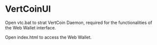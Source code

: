 # VertCoinUI

Open vtc.bat to strat VertCoin Daemon, required for the functionalities of the Web Wallet interface.

Open index.html to access the Web Wallet.
